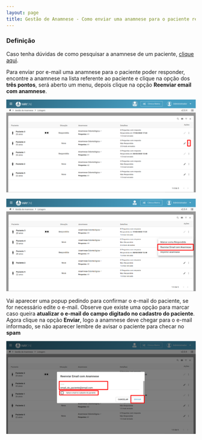 ```yaml
---
layout: page
title: Gestão de Anamnese - Como enviar uma anamnese para o paciente responder?
---
```


### Definição

Caso tenha dúvidas de como pesquisar a anamnese de um paciente, [clique aqui](/pages/gestao-anamnese/como-pesquisar-uma-anamnese).

Para enviar por e-mail uma anamnese para o paciente poder responder, encontre a anamnese na lista referente ao paciente e clique na opção dos **três pontos**, será aberto um menu, depois clique na opção **Reenviar email com anamnese**. 

<p align="center">
  <img alt="Tipos de agendamento" src="/pages/gestao-anamnese/como-enviar-uma-anamnese-para-paciente-responder/lista_anamnese_filtrada.png" width="800">
</p>

<p align="center">
  <img alt="Tipos de agendamento" src="/pages/gestao-anamnese/como-enviar-uma-anamnese-para-paciente-responder/lista_anamnese_menu.png" width="800">
</p>

Vai aparecer uma popup pedindo para confirmar o e-mail do paciente, se for necessário edite o e-mail. Observe que existe uma opção para marcar caso queira **atualizar o e-mail do campo digitado no cadastro do paciente**. Agora clique na opção **Enviar**, logo a anamnese deve chegar para o e-mail informado, se não aparecer lembre de avisar o paciente para checar no **spam**

<p align="center">
  <img alt="Tipos de agendamento" src="/pages/gestao-anamnese/como-enviar-uma-anamnese-para-paciente-responder/lista_anamnese_confirmacao.png" width="800">
</p>
